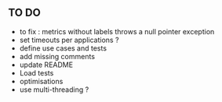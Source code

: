 ## TO DO
* to fix : metrics without labels throws a null pointer exception
* set timeouts per applications ?
* define use cases and tests
* add missing comments
* update README
* Load tests
* optimisations
* use multi-threading ?
